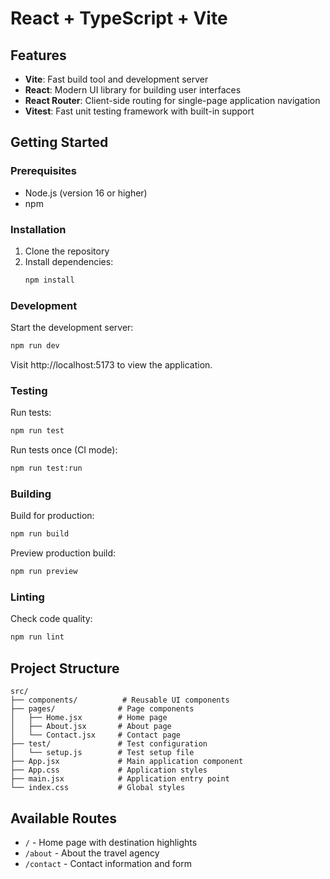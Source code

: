 

# React + TypeScript + Vite

## Features

- **Vite**: Fast build tool and development server
- **React**: Modern UI library for building user interfaces
- **React Router**: Client-side routing for single-page application navigation
- **Vitest**: Fast unit testing framework with built-in support

## Getting Started

### Prerequisites

- Node.js (version 16 or higher)
- npm

### Installation

1. Clone the repository
2. Install dependencies:
   ```bash
   npm install
   ```

### Development

Start the development server:
```bash
npm run dev
```

Visit http://localhost:5173 to view the application.

### Testing

Run tests:
```bash
npm run test
```

Run tests once (CI mode):
```bash
npm run test:run
```

### Building

Build for production:
```bash
npm run build
```

Preview production build:
```bash
npm run preview
```

### Linting

Check code quality:
```bash
npm run lint
```

## Project Structure

```
src/
├── components/          # Reusable UI components
├── pages/              # Page components
│   ├── Home.jsx        # Home page
│   ├── About.jsx       # About page
│   └── Contact.jsx     # Contact page
├── test/               # Test configuration
│   └── setup.js        # Test setup file
├── App.jsx             # Main application component
├── App.css             # Application styles
├── main.jsx            # Application entry point
└── index.css           # Global styles
```

## Available Routes

- `/` - Home page with destination highlights
- `/about` - About the travel agency
- `/contact` - Contact information and form